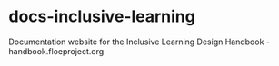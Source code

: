 # docs-inclusive-learning
Documentation website for the Inclusive Learning Design Handbook - handbook.floeproject.org
